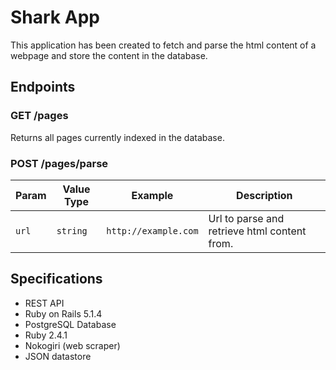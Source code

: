 # Shark App

This application has been created to fetch and parse the html content of a webpage and store the content in the database.

## Endpoints

### GET /pages

Returns all pages currently indexed in the database.

### POST /pages/parse

| Param  | Value Type     | Example      | Description |
|--------|----------------|--------------|-------------|
| `url` | `string` | `http://example.com` | Url to parse and retrieve html content from. |


## Specifications

* REST API
* Ruby on Rails 5.1.4
* PostgreSQL Database
* Ruby 2.4.1
* Nokogiri (web scraper)
* JSON datastore
